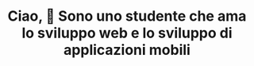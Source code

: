 ### <h1><center><b>Ciao, 👋 Sono uno studente che ama lo sviluppo web e lo sviluppo di applicazioni mobili</b></center></h1>

<!--
**JorgeMiguelDelgado/JorgeMiguelDelgado** is a ✨ _special_ ✨ repository because its `README.md` (this file) appears on your GitHub profile.
<p align="left"> <img src="https://komarev.com/ghpvc/?username=JorgeMiguelDelgado" alt="JorgeMiguelDelgado" /> </p>
Here are some ideas to get you started:

- 🔭 I’m studying on [UAJMS](http://www.uajms.edu.bo)
- 🌱 I’m currently learning **Flutter, Python, Laravel**
- 📫 How to reach me: **ing.delgadojoorge@gmail.com**
- 😄 Pronouns: **Negro**
- ⚡ Fun fact: **waiter and painter**

<p align="left"><img src="https://devicons.github.io/devicon/devicon.git/icons/laravel/laravel-plain-wordmark.svg" alt="laravel" width="40" height="40"/>
  </p>
-->
